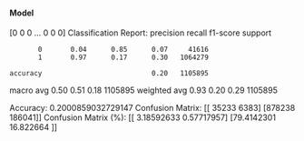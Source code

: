 #### Model
[0 0 0 ... 0 0 0]
Classification Report:
              precision    recall  f1-score   support

           0       0.04      0.85      0.07     41616
           1       0.97      0.17      0.30   1064279

    accuracy                           0.20   1105895
   macro avg       0.50      0.51      0.18   1105895
weighted avg       0.93      0.20      0.29   1105895

Accuracy: 0.2000859032729147
Confusion Matrix:
[[ 35233   6383]
 [878238 186041]]
Confusion Matrix (%):
[[ 3.18592633  0.57717957]
 [79.4142301  16.822664  ]]
